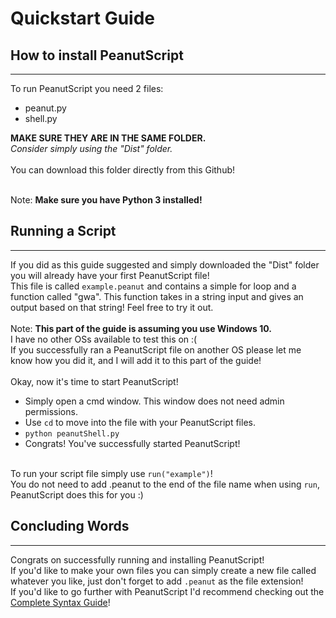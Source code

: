 # Quickstart Guide
## How to install PeanutScript
____
To run PeanutScript you need 2 files:
- peanut.py
- shell.py <br>

**MAKE SURE THEY ARE IN THE SAME FOLDER.** <br>
*Consider simply using the "Dist" folder.*<br><br>
You can download this folder directly from this Github!<br><br>

Note: **Make sure you have Python 3 installed!**

## Running a Script
___
If you did as this guide suggested and simply downloaded the "Dist" folder you will already have your first PeanutScript file!<br>
This file is called `example.peanut` and contains a simple for loop and a function called "gwa". This function takes in a string input and gives an output based on that string! Feel free to try it out.<br><br>
Note: **This part of the guide is assuming you use Windows 10.**<br>
I have no other OSs available to test this on :( <br>
If you successfully ran a PeanutScript file on another OS please let me know how you did it, and I will add it to this part of the guide!<br><br>
Okay, now it's time to start PeanutScript!
- Simply open a cmd window. This window does not need admin permissions.
- Use `cd` to move into the file with your PeanutScript files.
- `python peanutShell.py`
- Congrats! You've successfully started PeanutScript! <br><br>

To run your script file simply use `run("example")`!<br>
You do not need to add .peanut to the end of the file name when using `run`, PeanutScript does this for you :)

## Concluding Words
____
Congrats on successfully running and installing PeanutScript!<br>
If you'd like to make your own files you can simply create a new file called whatever you like, just don't forget to add `.peanut` as the file extension!<br>
If you'd like to go further with PeanutScript I'd recommend checking out the [Complete Syntax Guide](COMPLETEOVERVIEWmd)!